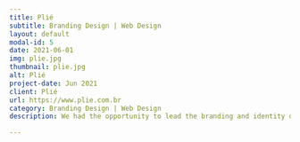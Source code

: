 ```yaml
---
title: Plié
subtitle: Branding Design | Web Design
layout: default
modal-id: 5
date: 2021-06-01
img: plie.jpg
thumbnail: plie.jpg
alt: Plié
project-date: Jun 2021
client: Plié
url: https://www.plie.com.br
category: Branding Design | Web Design
description: We had the opportunity to lead the branding and identity design for Plié, a modern flexible workspace agency, while working at VM Digital. Our mission was to craft a brand that embodied Plié’s dynamic and adaptable approach, while reflecting its core values of movement, flexibility, and authenticity. Collaborating closely with the Plié team, we designed an identity that would resonate with their audience, incorporating the brand’s key positioning statements: Own the process, Authenticity always, Better together, Rise to the challenge, Knowledge is power, Movement makes us better. The visual design drew inspiration from the fluidity of dance, with the symbol over the letter “E” evoking a sense of movement and flexibility. This symbol became a cornerstone of the design, used to create patterns that communicated adaptability, authenticity, and growth. To complement this identity, we chose a color palette that balanced grounded, muted tones with vibrant accents, reflecting both Plié’s professionalism and modern energy. The brand’s tone was modern, confident, and engaging, with a cohesive visual identity that positioned Plié as a dynamic player in the flexible workspace market.

---
```

